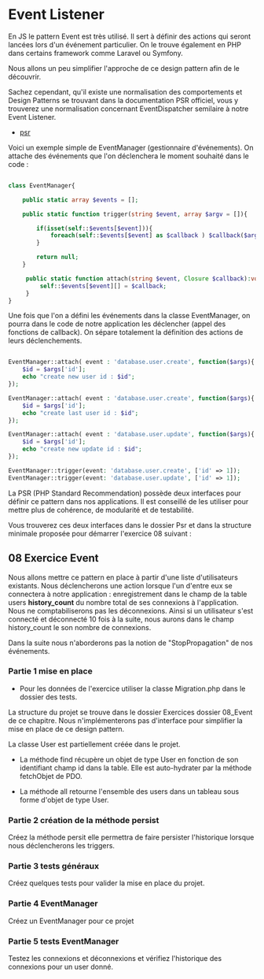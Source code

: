 # Event Listener

En JS le pattern Event est très utilisé. Il sert à définir des actions qui seront lancées lors d'un événement particulier. On le trouve également en PHP dans certains framework comme Laravel ou Symfony.

Nous allons un peu simplifier l'approche de ce design pattern afin de le découvrir. 

Sachez cependant, qu'il existe une normalisation des comportements et Design Patterns se trouvant dans la documentation PSR officiel, vous y trouverez une normalisation concernant EventDispatcher semilaire à notre Event Listener.

- [psr](https://www.php-fig.org/psr/)

Voici un exemple simple de EventManager (gestionnaire d'événements). On attache des événements que l'on déclenchera le moment souhaité dans le code :


```php

class EventManager{

    public static array $events = [];

    public static function trigger(string $event, array $argv = []){

        if(isset(self::$events[$event])){
            foreach(self::$events[$event] as $callback ) $callback($argv);
        }

        return null;
    }

     public static function attach(string $event, Closure $callback):void{
         self::$events[$event][] = $callback;
     }
}

```

Une fois que l'on a défini les événements dans la classe EventManager, on pourra dans le code de notre application les déclencher (appel des fonctions de callback). On sépare totalement la définition des actions de leurs déclenchements.


```php

EventManager::attach( event : 'database.user.create', function($args){
    $id = $args['id'];
    echo "create new user id : $id";
});

EventManager::attach( event : 'database.user.create', function($args){
    $id = $args['id'];
    echo "create last user id : $id";
});

EventManager::attach( event : 'database.user.update', function($args){
    $id = $args['id'];
    echo "create new update id : $id";
});

EventManager::trigger(event: 'database.user.create', ['id' => 1]);
EventManager::trigger(event: 'database.user.update', ['id' => 1]);
```

La PSR (PHP Standard Recommendation) possède deux interfaces pour définir ce pattern dans nos applications. Il est conseillé de les utiliser pour mettre plus de cohérence, de modularité et de testabilité.

Vous trouverez ces deux interfaces dans le dossier Psr et dans la structure minimale proposée pour démarrer l'exercice 08 suivant :

## 08 Exercice Event

Nous allons mettre ce pattern en place à partir d'une liste d'utilisateurs existants. Nous déclencherons une action lorsque l'un d'entre eux se connectera à notre application : enregistrement dans le champ de la table users **history_count** du nombre total de ses connexions à l'application. Nous ne comptabiliserons pas les déconnexions. Ainsi si un utilisateur s'est connecté et déconnecté 10 fois à la suite, nous aurons dans le champ history_count le son nombre de connexions.

Dans la suite nous n'aborderons pas la notion de "StopPropagation" de nos événements.

### Partie 1 mise en place

- Pour les données de l'exercice utiliser la classe Migration.php dans le dossier des tests.

La structure du projet se trouve dans le dossier Exercices dossier 08_Event de ce chapitre. Nous n'implémenterons pas d'interface pour simplifier la mise en place de ce design pattern.

La classe User est partiellement créée dans le projet. 

- La méthode find récupère un objet de type User en fonction de son identifiant champ id dans la table. Elle est auto-hydrater par la méthode fetchObjet de PDO.

- La méthode all retourne l'ensemble des users dans un tableau sous forme d'objet de type User.

### Partie 2 création de la méthode persist

Créez la méthode persit elle permettra de faire persister l'historique lorsque nous déclencherons les triggers.

### Partie 3 tests généraux

Créez quelques tests pour valider la mise en place du projet.

### Partie 4 EventManager

Créez un EventManager pour ce projet

### Partie 5 tests EventManager

Testez les connexions et déconnexions et vérifiez l'historique des connexions pour un user donné.
